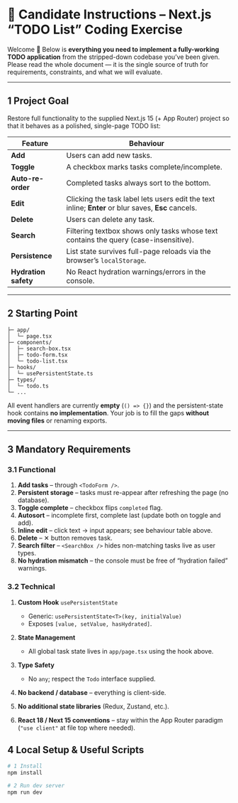 # 📝 Candidate Instructions – Next.js “TODO List” Coding Exercise

Welcome 👋
Below is **everything you need to implement a fully-working TODO application** from the stripped-down codebase you’ve been given.
Please read the whole document — it is the single source of truth for requirements, constraints, and what we will evaluate.

---

## 1 Project Goal

Restore full functionality to the supplied Next.js 15 (+ App Router) project so that it behaves as a polished, single-page TODO list:

| Feature              | Behaviour                                                                                          |
| -------------------- | -------------------------------------------------------------------------------------------------- |
| **Add**              | Users can add new tasks.                                                                           |
| **Toggle**           | A checkbox marks tasks complete/incomplete.                                                        |
| **Auto-re-order**    | Completed tasks always sort to the bottom.                                                         |
| **Edit**             | Clicking the task label lets users edit the text inline; **Enter** or blur saves, **Esc** cancels. |
| **Delete**           | Users can delete any task.                                                                         |
| **Search**           | Filtering textbox shows only tasks whose text contains the query (case-insensitive).               |
| **Persistence**      | List state survives full-page reloads via the browser’s `localStorage`.                            |
| **Hydration safety** | No React hydration warnings/errors in the console.                                                 |

---

## 2 Starting Point

```text
├─ app/
│  └─ page.tsx
├─ components/
│  ├─ search-box.tsx
│  ├─ todo-form.tsx
│  └─ todo-list.tsx
├─ hooks/
│  └─ usePersistentState.ts
├─ types/
│  └─ todo.ts
└─ ...
```

All event handlers are currently **empty** (`() => {}`) and the persistent-state hook contains **no implementation**. Your job is to fill the gaps **without moving files** or renaming exports.

---

## 3 Mandatory Requirements

### 3.1 Functional

1. **Add tasks** – through `<TodoForm />`.
2. **Persistent storage** – tasks must re-appear after refreshing the page (no database).
3. **Toggle complete** – checkbox flips `completed` flag.
4. **Autosort** – incomplete first, complete last (update both on toggle and add).
5. **Inline edit** – click text → input appears; see behaviour table above.
6. **Delete** – ✕ button removes task.
7. **Search filter** – `<SearchBox />` hides non-matching tasks live as user types.
8. **No hydration mismatch** – the console must be free of “hydration failed” warnings.

### 3.2 Technical

1. **Custom Hook** `usePersistentState`

   - Generic: `usePersistentState<T>(key, initialValue)`
   - Exposes `[value, setValue, hasHydrated]`.

2. **State Management**

   - All global task state lives in `app/page.tsx` using the hook above.

3. **Type Safety**

   - No `any`; respect the `Todo` interface supplied.

4. **No backend / database** – everything is client-side.
5. **No additional state libraries** (Redux, Zustand, etc.).
6. **React 18 / Next 15 conventions** – stay within the App Router paradigm (`"use client"` at file top where needed).

## 4 Local Setup & Useful Scripts

```bash
# 1 Install
npm install

# 2 Run dev server
npm run dev
```
